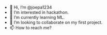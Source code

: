 - 👋 Hi, I’m @joepa1234
- 👀 I’m interested in hackathon.
- 🌱 I’m currently learning ML.
- 💞️ I’m looking to collaborate on my first project.
- 📫 How to reach me?

<!---
joepa1234/joepa1234 is a ✨ special ✨ repository because its `README.md` (this file) appears on your GitHub profile.
You can click the Preview link to take a look at your changes.
--->
